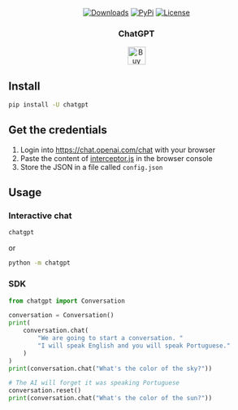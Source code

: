 <p align="center">
    <a href="https://pepy.tech/project/chatgpt/"><img alt="Downloads" src="https://img.shields.io/badge/dynamic/json?style=flat-square&maxAge=3600&label=downloads&query=$.total_downloads&url=https://api.pepy.tech/api/projects/chatgpt-python"></a>
    <a href="https://pypi.python.org/pypi/chatgpt/"><img alt="PyPi" src="https://img.shields.io/pypi/v/chatgpt-python.svg?style=flat-square"></a>
    <a href="https://github.com/labteral/chatgpt-python/blob/master/LICENSE"><img alt="License" src="https://img.shields.io/github/license/labteral/chatgpt-python.svg?style=flat-square"></a>
</p>

<h3 align="center">
    <b>ChatGPT</b>
</h3>

<p align="center">
    <a href="https://www.buymeacoffee.com/brunneis" target="_blank"><img src="https://cdn.buymeacoffee.com/buttons/default-orange.png" alt="Buy Me A Coffee" height="35px"></a>
</p>

## Install
```bash
pip install -U chatgpt
```

## Get the credentials
1. Login into https://chat.openai.com/chat with your browser
2. Paste the content of [interceptor.js](/chatgpt/interceptor.js) in the browser console
3. Store the JSON in a file called `config.json`


## Usage
### Interactive chat
```bash
chatgpt
```
or
```bash
python -m chatgpt
```
### SDK
```python
from chatgpt import Conversation

conversation = Conversation()
print(
    conversation.chat(
        "We are going to start a conversation. "
        "I will speak English and you will speak Portuguese."
    )
)
print(conversation.chat("What's the color of the sky?"))

# The AI will forget it was speaking Portuguese
conversation.reset()
print(conversation.chat("What's the color of the sun?"))
```


